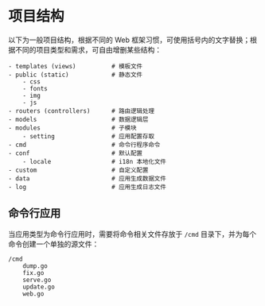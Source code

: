 # 项目结构

以下为一般项目结构，根据不同的 Web 框架习惯，可使用括号内的文字替换；根据不同的项目类型和需求，可自由增删某些结构：

```
- templates (views)          # 模板文件
- public (static)            # 静态文件
	- css                    
	- fonts                  
	- img                    
	- js                     
- routers (controllers)      # 路由逻辑处理
- models					 # 数据逻辑层
- modules                    # 子模块
	- setting                # 应用配置存取
- cmd                        # 命令行程序命令
- conf                       # 默认配置
	- locale                 # i18n 本地化文件
- custom                     # 自定义配置
- data                       # 应用生成数据文件
- log                        # 应用生成日志文件
```

## 命令行应用

当应用类型为命令行应用时，需要将命令相关文件存放于 `/cmd` 目录下，并为每个命令创建一个单独的源文件：

```
/cmd
	dump.go
	fix.go
	serve.go
	update.go
	web.go
```
